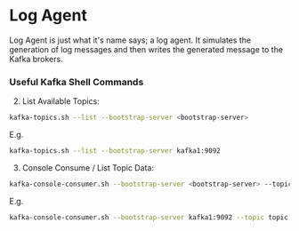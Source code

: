 # Log Agent
Log Agent is just what it's name says; a log agent. It simulates the generation of log messages and then writes the
generated message to the Kafka brokers.

### Useful Kafka Shell Commands

2. List Available Topics:
```bash
kafka-topics.sh --list --bootstrap-server <bootstrap-server>
```
E.g.
```bash
kafka-topics.sh --list --bootstrap-server kafka1:9092
```

3. Console Consume / List Topic Data:
```bash
kafka-console-consumer.sh --bootstrap-server <bootstrap-server> --topic my-topic --from-beginning
```
E.g.
```bash
kafka-console-consumer.sh --bootstrap-server kafka1:9092 --topic topic --from-beginning
```
